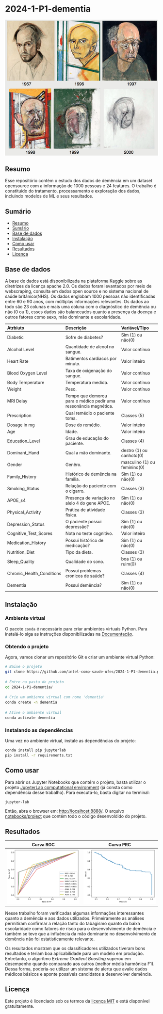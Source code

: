 # 2024-1-P1-dementia


<p align="center">
  <img src="img/dementia_evolution.png" />
</p>


## Resumo
Esse repositório contém o estudo dos dados de demência em um dataset opensource com a informação de 1000 pessoas e 24 features. O trabalho é constituido do tratamento, processamento e exploração dos dados, incluindo modelos de ML e seus resultados.


## Sumário

- [Resumo](#resumo)
- [Sumário](#sumário)
- [Base de dados](#base-de-dados)
- [Instalação](#instalação)
- [Como usar](#como-usar)
- [Resultados](#resultados)
- [Licença](#licença)

## Base de dados

A base de dados está disponibilizada na plataforma Kaggle sobre as diretrizes da licença apache 2.0. Os dados foram levantados por meio de webscraping, consulta em dados open source e no sistema nacional de saúde britânico(NHS). Os dados englobam 1000 pessoas não identificadas entre 60 e 90 anos, com múltiplas informações relevantes. Os dados ao todo são 23 colunas e mais uma coluna com o diagnóstico de demência ou não (0 ou 1), esses dados são balanceados quanto a presença da doença e outros fatores como sexo, mão dominante e escolaridade.


| Atrbiuto                   | Descrição                                                                                                                                                        | Variável/Tipo                 |
| :---                       |     :---                                                                                                                                                         | :---                          |
| Diabetic                   | Sofre de diabetes?                                                                                                                                               | Sim (1) ou não(0)             |
| Alcohol Level              | Quantidade de alcool no sangue.                                                                                                                                  | Valor contínuo                |
| Heart Rate                 | Batimentos cardiacos por minuto.                                                                                                                                 | Valor inteiro                 |
| Blood Oxygen Level         | Taxa de oxigenação do sangue.                                                                                                                                    | Valor contínuo                |
| Body Temperature           | Temperatura medida.                                                                                                                                              | Valor contínuo                |
| Weight                     | Peso.                                                                                                                                                            | Valor contínuo                |
| MRI Delay                  | Tempo que demorou para o médico pedir uma ressonância magnética.                                                                                                 | Valor contínuo                |
| Prescription               | Qual remédio o paciente toma.                                                                                                                                    | Classes (5)                   |
| Dosage in mg               | Dose do remédio.                                                                                                                                                 | Valor inteiro                 |
| Age                        | Idade.                                                                                                                                                           | Valor inteiro                 |
| Education_Level            | Grau de educação do paciente.                                                                                                                                    | Classes (4)                   |
| Dominant_Hand              | Qual a mão dominante.                                                                                                                                            | destro (1) ou canhoto(0)      |
| Gender                     | Genêro.                                                                                                                                                          | masculino (1) ou feminino(0)  |
| Family_History             | Histórico de demência na família.                                                                                                                                | Sim (1) ou não(0)             |
| Smoking_Status             | Relação do paciente com o cigarro.                                                                                                                               | Classes (3)                   |
| APOE_ε4                    | Presença de variação no alelo 4 do gene APOE.                                                                                                                    | Sim (1) ou não(0)             |
| Physical_Activity          | Prática de atividade física.                                                                                                                                     | Classes (3)                   |
| Depression_Status          | O paciente possui depressão?                                                                                                                                     | Sim (1) ou não(0)             |
| Cognitive_Test_Scores      | Nota no teste cognitivo.                                                                                                                                         | Valor inteiro                 |
| Medication_History         | Possui histórico de medicação?                                                                                                                                   | Sim (1) ou não(0)             |
| Nutrition_Diet             | Tipo da dieta.                                                                                                                                                   | Classes (3)                   |
| Sleep_Quality              | Qualidade do sono.                                                                                                                                               | boa (1) ou ruim(0)            |
| Chronic_Health_Conditions  | Possui problemas cronicos de saúde?                                                                                                                              | Classes (4)                   |
| Dementia                   | Possui demência?                                                                                                                                                 | Sim (1) ou não(0)             |

## Instalação

### Ambiente virtual

O pacote `conda` é necessário para criar ambientes virtuais Python. Para instalá-lo siga as instruções disponibilizadas na [Documentação](https://docs.conda.io/projects/conda/en/latest/user-guide/install/index.html).

### Obtendo o projeto

Agora, vamos clonar um repositório Git e criar um ambiente virtual Python:

```bash
# Baixe o projeto
git clone https://github.com/intel-comp-saude-ufes/2024-1-P1-dementia.git

# Entre na pasta do projeto
cd 2024-1-P1-dementia/

# Crie um ambiente virtual com nome 'dementia'
conda create -n dementia

# Ative o ambiente virtual
conda activate dementia
```

### Instalando as dependências

Uma vez no ambiente virtual, instale as dependências do projeto:

```bash
conda install pip jupyterlab
pip install -r requirements.txt
```

## Como usar

Para abrir os Jupyter Notebooks que contém o projeto, basta utilizar o projeto [JupyterLab computational environment](https://github.com/jupyterlab/jupyterlab) (já consta como dependência desse trabalho). Para executá-lo, basta digitar no terminal: 

```bash
jupyter-lab
```

Então, abra o browser em: [http://localhost:8888/](http://localhost:8888/). O arquivo [notebooks/project](./notebooks/project.ipynb) que contém todo o código desenvoldido do projeto.

## Resultados 

|Curva ROC                  |  Curva PRC                 |
|:-------------------------:|:-------------------------:
![Curva ROC](./img/roc.png)  |  ![](./img/precision_recall.png)

Nesse trabalho foram verificadas algumas informações interessantes quanto a demência e aos dados utilizados. Primeiramente as análises permitiram confirmar a relação tanto do tabagismo quanto da baixa escolaridade como fatores de risco para o desenvolvimento de demência e também se teve que a influência da mão dominante no desenvolvimento de demência não foi estatisticamente relevante. 

Os resultados mostram que os classificadores utilizados tiveram bons resultados e teriam boa aplicabilidade para um modelo em produção. Entretanto, o algoritmo *Extreme Gradient Boosting* superou em desempenho quando comparado aos outros (melhor média harmônica F1). Dessa forma, poderia-se utilizar um sistema de alerta que avalie dados médicos básicos e aponte possíveis candidatos a desenvolver demência.

## Licença

Este projeto é licenciado sob os termos da [licença MIT](./LICENSE) e está disponível gratuitamente.
